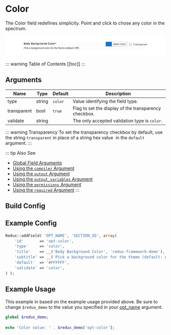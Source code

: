 # Color

The Color field redefines simplicity. Point and click to chose any color in the spectrum.

<span style="display:block;text-align:center">![](./img/color.png)</span>

::: warning Table of Contents
[[toc]]
:::

## Arguments
|Name|Type|Default|Description|
|--- |--- |--- |--- |
|type|string|`color`|Value identifying the field type.|
|transparent|bool|`true`|Flag to set the display of the transparency checkbox.|
|validate|string||The only accepted validation type is `color`.|

::: warning Transparency
To set the transparency checkbox by default, use the string `transparent` in place of a string hex value  in the `default` argument.
:::

::: tip Also See
- [Global Field Arguments](../configuration/fields/arguments.md)
- [Using the `compiler` Argument](../configuration/fields/compiler.md)
- [Using the `output` Argument](../configuration/fields/output.md)
- [Using the `output_variables` Argument](../configuration/fields/output-variables.md)
- [Using the `permissions` Argument](../configuration/fields/permissions.md)
- [Using the `required` Argument](../configuration/fields/required.md)
:::


## Build Config
<script>
import builder from './color.json';
export default {
    data () {
        return {
            builder: builder,
            defaults: {}
        };
    }
}
</script>
<builder :builder_json="builder" :builder_defaults="defaults" />

## Example Config

```php
Redux::addField( 'OPT_NAME', 'SECTION_ID', array(
    'id'       => 'opt-color',
    'type'     => 'color',
    'title'    => __('Body Background Color', 'redux-framework-demo'), 
    'subtitle' => __('Pick a background color for the theme (default: #fff).', 'redux-framework-demo'),
    'default'  => '#FFFFFF',
    'validate' => 'color',
) );
```

## Example Usage
This example in based on the example usage provided above. Be sure to change `$redux_demo` to the value you specified in your [opt_name](../configuration/global_arguments.md#opt_name) argument.

```php
global $redux_demo;

echo 'Color value: ' . $redux_demo['opt-color'];
```
